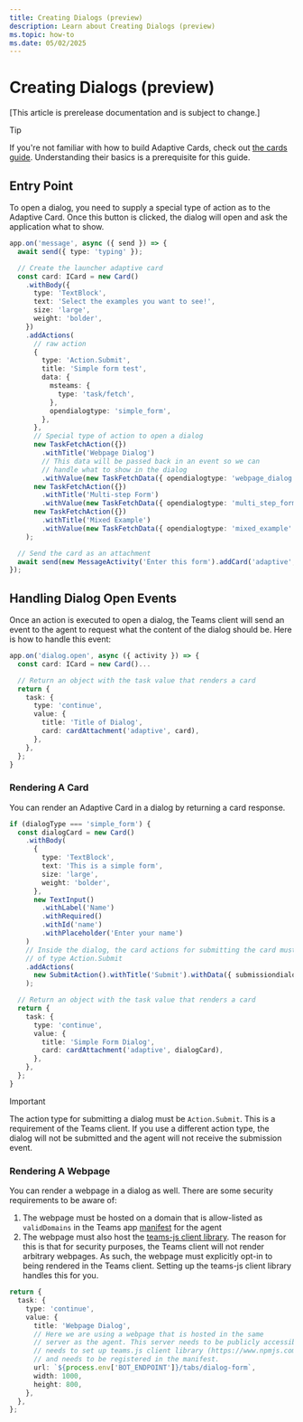 ```yaml
---
title: Creating Dialogs (preview)
description: Learn about Creating Dialogs (preview)
ms.topic: how-to
ms.date: 05/02/2025
---
```


# Creating Dialogs (preview)

[This article is prerelease documentation and is subject to change.]

> [!TIP]
> If you're not familiar with how to build Adaptive Cards, check out [the cards guide](../cards/). Understanding their basics is a prerequisite for this guide.

## Entry Point

To open a dialog, you need to supply a special type of action as to the Adaptive Card. Once this button is clicked, the dialog will open and ask the application what to show.

```ts
app.on('message', async ({ send }) => {
  await send({ type: 'typing' });

  // Create the launcher adaptive card
  const card: ICard = new Card()
    .withBody({
      type: 'TextBlock',
      text: 'Select the examples you want to see!',
      size: 'large',
      weight: 'bolder',
    })
    .addActions(
      // raw action
      {
        type: 'Action.Submit',
        title: 'Simple form test',
        data: {
          msteams: {
            type: 'task/fetch',
          },
          opendialogtype: 'simple_form',
        },
      },
      // Special type of action to open a dialog
      new TaskFetchAction({})
        .withTitle('Webpage Dialog')
        // This data will be passed back in an event so we can
        // handle what to show in the dialog
        .withValue(new TaskFetchData({ opendialogtype: 'webpage_dialog' })),
      new TaskFetchAction({})
        .withTitle('Multi-step Form')
        .withValue(new TaskFetchData({ opendialogtype: 'multi_step_form' })),
      new TaskFetchAction({})
        .withTitle('Mixed Example')
        .withValue(new TaskFetchData({ opendialogtype: 'mixed_example' }))
    );

  // Send the card as an attachment
  await send(new MessageActivity('Enter this form').addCard('adaptive', card));
});

```

## Handling Dialog Open Events

Once an action is executed to open a dialog, the Teams client will send an event to the agent to request what the content of the dialog should be. Here is how to handle this event:

```ts
app.on('dialog.open', async ({ activity }) => {
  const card: ICard = new Card()...

  // Return an object with the task value that renders a card
  return {
    task: {
      type: 'continue',
      value: {
        title: 'Title of Dialog',
        card: cardAttachment('adaptive', card),
      },
    },
  };
}
```

### Rendering A Card

You can render an Adaptive Card in a dialog by returning a card response.

```ts
if (dialogType === 'simple_form') {
  const dialogCard = new Card()
    .withBody(
      {
        type: 'TextBlock',
        text: 'This is a simple form',
        size: 'large',
        weight: 'bolder',
      },
      new TextInput()
        .withLabel('Name')
        .withRequired()
        .withId('name')
        .withPlaceholder('Enter your name')
    )
    // Inside the dialog, the card actions for submitting the card must be
    // of type Action.Submit
    .addActions(
      new SubmitAction().withTitle('Submit').withData({ submissiondialogtype: 'simple_form' })
    );

  // Return an object with the task value that renders a card
  return {
    task: {
      type: 'continue',
      value: {
        title: 'Simple Form Dialog',
        card: cardAttachment('adaptive', dialogCard),
      },
    },
  };
}

```

> [!IMPORTANT]
> The action type for submitting a dialog must be `Action.Submit`. This is a requirement of the Teams client. If you use a different action type, the dialog will not be submitted and the agent will not receive the submission event.

### Rendering A Webpage

You can render a webpage in a dialog as well. There are some security requirements to be aware of:

1. The webpage must be hosted on a domain that is allow-listed as `validDomains` in the Teams app [manifest](../../teams/manifest.md) for the agent
2. The webpage must also host the [teams-js client library](https://www.npmjs.com/package/@microsoft/teams-js). The reason for this is that for security purposes, the Teams client will not render arbitrary webpages. As such, the webpage must explicitly opt-in to being rendered in the Teams client. Setting up the teams-js client library handles this for you.

```ts
return {
  task: {
    type: 'continue',
    value: {
      title: 'Webpage Dialog',
      // Here we are using a webpage that is hosted in the same
      // server as the agent. This server needs to be publicly accessible,
      // needs to set up teams.js client library (https://www.npmjs.com/package/@microsoft/teams-js)
      // and needs to be registered in the manifest.
      url: `${process.env['BOT_ENDPOINT']}/tabs/dialog-form`,
      width: 1000,
      height: 800,
    },
  },
};

```